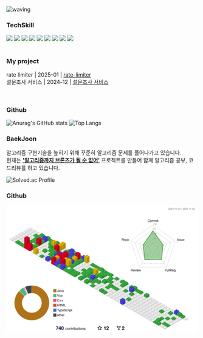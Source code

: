 ![waving](https://capsule-render.vercel.app/api?type=waving&height=200&text=yejiCho&fontAlign=80&fontAlignY=40&color=gradient)



<div>

</div>

<H3> TechSkill </H3>
<div>
  <img src="https://img.shields.io/badge/Spring-6DB33F?style=for-the-badge&logo=Spring&logoColor=white">
 <img src="https://img.shields.io/badge/postgresql-4169E1?style=for-the-badge&logo=postgresql&logoColor=white">
 <img src="https://img.shields.io/badge/microsoftsqlserver-CC2927?style=for-the-badge&logo=microsoftsqlserver&logoColor=white">
 <img src="https://img.shields.io/badge/JAVA-red?style=for-the-badge&logo=OpenJDK&logoColor=white">
 <img src="https://img.shields.io/badge/javascript-F7DF1E?style=for-the-badge&logo=javascript&logoColor=white">
 <img src="https://img.shields.io/badge/python-3776AB?style=for-the-badge&logo=python&logoColor=white">
 <img src="https://img.shields.io/badge/jquery-0769AD?style=for-the-badge&logo=jquery&logoColor=white">
 <img src="https://img.shields.io/badge/vue.js-4FC08D?style=for-the-badge&logo=vuedotjs&logoColor=white">
  <img src="https://img.shields.io/badge/amazonaws-232F3E?style=for-the-badge&logo=amazonaws&logoColor=white">

 </div>


</br>
<H3>My project </H3>

rate limiter | 2025-01 | [rate-limiter](https://github.com/innercicle-be-rate-limiter/rate-limiter-spring-boot-starter) </br>
설문조사 서비스 | 2024-12 | [설문조사 서비스](https://github.com/cyeji/be-onboarding-project)


</br>
<H3> Github </H3>

<div>

![Anurag's GitHub stats](https://github-readme-stats.vercel.app/api?username=cyeji&show_icons=true&theme=tokyonight)
![Top Langs](https://github-readme-stats.vercel.app/api/top-langs/?username=cyeji&layout=compact&theme=tokyonight)

</div>

<H3> BaekJoon </H3>

알고리즘 구현기술을 높히기 위해 꾸준히 알고리즘 문제를 풀어나가고 있습니다. </br>
현재는 **['알고리즘까지 브론즈가 될 순 없어'](https://github.com/algorithm-cote-study/baekjoon-algorithm)** 프로젝트를 만들어
함께 알고리즘 공부, 코드리뷰를 하고 있습니다.


![Solved.ac Profile](http://mazassumnida.wtf/api/generate_badge?boj=goe152)

<H3>Github</H3>

![](./profile-3d-contrib/profile-gitblock.svg)
